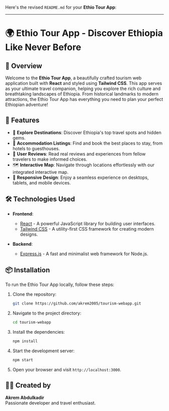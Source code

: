 Here's the revised `README.md` for your **Ethio Tour App**:

---

# 🌍 **Ethio Tour App** - Discover Ethiopia Like Never Before

## 📖 Overview

Welcome to the **Ethio Tour App**, a beautifully crafted tourism web application built with **React** and styled using **Tailwind CSS**. This app serves as your ultimate travel companion, helping you explore the rich culture and breathtaking landscapes of Ethiopia. From historical landmarks to modern attractions, the Ethio Tour App has everything you need to plan your perfect Ethiopian adventure!

## 🚀 Features

- 🌄 **Explore Destinations**: Discover Ethiopia's top travel spots and hidden gems.
- 🏨 **Accommodation Listings**: Find and book the best places to stay, from hotels to guesthouses.
- 💬 **User Reviews**: Read real reviews and experiences from fellow travelers to make informed choices.
- 🗺️ **Interactive Map**: Navigate through locations effortlessly with our integrated interactive map.
- 📱 **Responsive Design**: Enjoy a seamless experience on desktops, tablets, and mobile devices.

## 🛠 Technologies Used

- **Frontend**:

  - [React](https://reactjs.org/) - A powerful JavaScript library for building user interfaces.
  - [Tailwind CSS](https://tailwindcss.com/) - A utility-first CSS framework for creating modern designs.

- **Backend**:
  - [Express.js](https://expressjs.com/) - A fast and minimalist web framework for Node.js.

## 📦 Installation

To run the Ethio Tour App locally, follow these steps:

1. Clone the repository:

   ```bash
   git clone https://github.com/akrem2005/tourism-webapp.git
   ```

2. Navigate to the project directory:

   ```bash
   cd tourism-webapp
   ```

3. Install the dependencies:

   ```bash
   npm install
   ```

4. Start the development server:

   ```bash
   npm start
   ```

5. Open your browser and visit `http://localhost:3000`.

## 👨‍💻 Created by

**Akrem Abdulkadir**  
Passionate developer and travel enthusiast.
